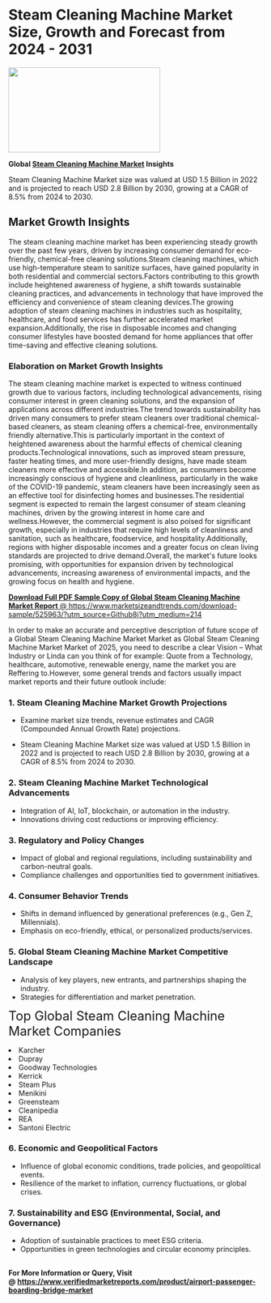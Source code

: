 <H1>Steam Cleaning Machine Market Size, Growth and Forecast from 2024 - 2031</H1><img class="aligncenter size-medium wp-image-584254" src="https://thirdeyenews.in/wp-content/uploads/2024/09/Global-Market-Research-300x168.jpeg" alt="" width="300" height="168" /><p><strong>Global&nbsp;<a href="https://www.marketsizeandtrends.com/download-sample/525963/?utm_source=Github8j?utm_medium=214">Steam Cleaning Machine Market</a> Insights</strong></p><p>Steam Cleaning Machine Market size was valued at USD 1.5 Billion in 2022 and is projected to reach USD 2.8 Billion by 2030, growing at a CAGR of 8.5% from 2024 to 2030.</p><p><h2>Market Growth Insights</h2> The steam cleaning machine market has been experiencing steady growth over the past few years, driven by increasing consumer demand for eco-friendly, chemical-free cleaning solutions.Steam cleaning machines, which use high-temperature steam to sanitize surfaces, have gained popularity in both residential and commercial sectors.Factors contributing to this growth include heightened awareness of hygiene, a shift towards sustainable cleaning practices, and advancements in technology that have improved the efficiency and convenience of steam cleaning devices.The growing adoption of steam cleaning machines in industries such as hospitality, healthcare, and food services has further accelerated market expansion.Additionally, the rise in disposable incomes and changing consumer lifestyles have boosted demand for home appliances that offer time-saving and effective cleaning solutions.<a href="#"></a> <h3>Elaboration on Market Growth Insights</h3> The steam cleaning machine market is expected to witness continued growth due to various factors, including technological advancements, rising consumer interest in green cleaning solutions, and the expansion of applications across different industries.The trend towards sustainability has driven many consumers to prefer steam cleaners over traditional chemical-based cleaners, as steam cleaning offers a chemical-free, environmentally friendly alternative.This is particularly important in the context of heightened awareness about the harmful effects of chemical cleaning products.Technological innovations, such as improved steam pressure, faster heating times, and more user-friendly designs, have made steam cleaners more effective and accessible.In addition, as consumers become increasingly conscious of hygiene and cleanliness, particularly in the wake of the COVID-19 pandemic, steam cleaners have been increasingly seen as an effective tool for disinfecting homes and businesses.The residential segment is expected to remain the largest consumer of steam cleaning machines, driven by the growing interest in home care and wellness.However, the commercial segment is also poised for significant growth, especially in industries that require high levels of cleanliness and sanitation, such as healthcare, foodservice, and hospitality.Additionally, regions with higher disposable incomes and a greater focus on clean living standards are projected to drive demand.Overall, the market's future looks promising, with opportunities for expansion driven by technological advancements, increasing awareness of environmental impacts, and the growing focus on health and hygiene.<a href="#"></p><p><span class=""><strong>Download Full PDF Sample Copy of Global Steam Cleaning Machine Market Report</strong> @ <a href="https://www.marketsizeandtrends.com/download-sample/525963/?utm_source=Github8j?utm_medium=214" target="_blank">https://www.marketsizeandtrends.com/download-sample/525963/?utm_source=Github8j?utm_medium=214</a></span></p><p>In order to make an accurate and perceptive description of future scope of a Global&nbsp;Steam Cleaning Machine Market Market as Global&nbsp;Steam Cleaning Machine Market Market of 2025, you need to describe a clear Vision &ndash; What Industry or Linda can you think of for example: Quote from a Technology, healthcare, automotive, renewable energy, name the market you are Reffering to.However, some general trends and factors usually impact market reports and their future outlook include:</p><h3>1.&nbsp;<strong>Steam Cleaning Machine Market Growth Projections</strong></h3><ul><li>Examine market size trends, revenue estimates and CAGR (Compounded Annual Growth Rate) projections.</li><li><p>Steam Cleaning Machine Market size was valued at USD 1.5 Billion in 2022 and is projected to reach USD 2.8 Billion by 2030, growing at a CAGR of 8.5% from 2024 to 2030.</p></li></ul><h3>2.&nbsp;<strong>Steam Cleaning Machine Market Technological Advancements</strong></h3><ul><li>Integration of AI, IoT, blockchain, or automation in the industry.</li><li>Innovations driving cost reductions or improving efficiency.</li></ul><h3>3.&nbsp;<strong>Regulatory and Policy Changes</strong></h3><ul><li>Impact of global and regional regulations, including sustainability and carbon-neutral goals.</li><li>Compliance challenges and opportunities tied to government initiatives.</li></ul><h3>4.&nbsp;<strong>Consumer Behavior Trends</strong></h3><ul><li>Shifts in demand influenced by generational preferences (e.g., Gen Z, Millennials).</li><li>Emphasis on eco-friendly, ethical, or personalized products/services.</li></ul><h3>5.&nbsp;<strong>Global Steam Cleaning Machine Market Competitive Landscape</strong></h3><ul><li>Analysis of key players, new entrants, and partnerships shaping the industry.</li><li>Strategies for differentiation and market penetration.</li></ul><p data-pm-slice="1 1 []"><span style="color: inherit; font-family: inherit; font-size: 25px;">Top Global Steam Cleaning Machine Market Companies</span></p><div class="" data-test-id=""><p><li>Karcher</li><li> Dupray</li><li> Goodway Technologies</li><li> Kerrick</li><li> Steam Plus</li><li> Menikini</li><li> Greensteam</li><li> Cleanipedia</li><li> REA</li><li> Santoni Electric</li></p></div><h3>6.&nbsp;<strong>Economic and Geopolitical Factors</strong></h3><ul><li>Influence of global economic conditions, trade policies, and geopolitical events.</li><li>Resilience of the market to inflation, currency fluctuations, or global crises.</li></ul><h3>7.&nbsp;<strong>Sustainability and ESG (Environmental, Social, and Governance)</strong></h3><ul><li>Adoption of sustainable practices to meet ESG criteria.</li><li>Opportunities in green technologies and circular economy principles.</li></ul><h2><strong style="font-size: 14px;">For More Information or Query, Visit @&nbsp;</strong><a style="background-color: #ffffff; font-size: 14px;" href="https://www.marketsizeandtrends.com/report/steam-cleaning-machine-market/" target="_blank">https://www.verifiedmarketreports.com/product/airport-passenger-boarding-bridge-market</a></h2>
